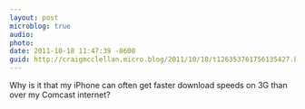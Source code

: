 ```yaml
---
layout: post
microblog: true
audio: 
photo: 
date: 2011-10-18 11:47:39 -0600
guid: http://craigmcclellan.micro.blog/2011/10/18/t126353761756135427.html
---
```

Why is it that my iPhone can often get faster download speeds on 3G than over my Comcast internet?
